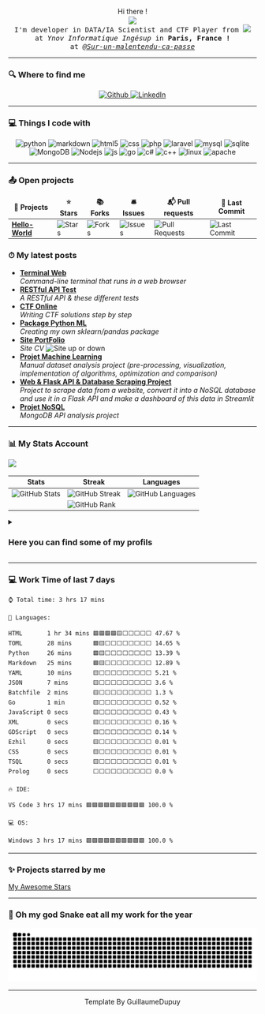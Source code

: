 <p align="center">Hi there ! <br> 
  <samp>
    <img  align="center" src="https://readme-typing-svg.herokuapp.com/?lines=👋%20I%27m%20Guillaume,;Welcome+To%20My%20Github%20Profile.&font=Fira%20Code&center=true&width=380&height=50" 
       style="max-width: 100%;">
    <br>I'm developer in DATA/IA Scientist and CTF Player from <img src="https://cdn-icons-png.flaticon.com/512/197/197560.png" width="13"/>
    <br>at <em>Ynov Informatique Ingésup</em> in <b>Paris, France !</b>
    <br>at <a href="https://github.com/Sur-un-malentendu-ca-passe"><em>@Sur-un-malentendu-ca-passe</em></a>
  </samp>
</p>

<hr>

<h3>🔍 Where to find me</h3>

<p align="center">
  <a href="https://github.com/GuillaumeDupuy" target="_blank">
    <img alt="Github" src="https://img.shields.io/badge/GitHub-%2312100E.svg?&style=for-the-badge&logo=Github&logoColor=white" />
  </a> 
  <a href="https://www.linkedin.com/in/guillaume-dupuy/" target="_blank">
    <img alt="LinkedIn" src="https://img.shields.io/badge/linkedin-%230077B5.svg?&style=for-the-badge&logo=linkedin&logoColor=white" />
  </a>
</p>

<hr>

<h3>💻 Things I code with</h3>

<p align="center">
  <img alt="python" src="https://img.shields.io/badge/python-3670A0?style=for-the-badge&logo=python&logoColor=ffdd54" />
  <img alt="markdown" src="https://img.shields.io/badge/markdown-%23000000.svg?style=for-the-badge&logo=markdown&logoColor=white" />
  <img alt="html5" src="https://img.shields.io/badge/HTML5-E34F26?style=for-the-badge&logo=html5&logoColor=white" />
  <img alt="css" src="https://img.shields.io/badge/CSS-239120?&style=for-the-badge&logo=css3&logoColor=white" />
  <img alt="php" src="https://img.shields.io/badge/PHP-777BB4?style=for-the-badge&logo=php&logoColor=white" />
  <img alt="laravel" src="https://img.shields.io/badge/Laravel-FF2D20?style=for-the-badge&logo=laravel&logoColor=white" />
  <img alt="mysql" src="https://img.shields.io/badge/MySQL-00000F?style=for-the-badge&logo=mysql&logoColor=white" />
  <img alt="sqlite" src="https://img.shields.io/badge/SQLite-07405E?style=for-the-badge&logo=sqlite&logoColor=white" />
  <img alt="MongoDB" src="https://img.shields.io/badge/MongoDB-4EA94B?style=for-the-badge&logo=mongodb&logoColor=white" />
  <img alt="Nodejs" src="https://img.shields.io/badge/Node.js-43853D?style=for-the-badge&logo=node.js&logoColor=white" />
  <img alt="js" src="https://img.shields.io/badge/JavaScript-F7DF1E?style=for-the-badge&logo=javascript&logoColor=black" />
  <img alt="go" src="https://img.shields.io/badge/go-%2300ADD8.svg?style=for-the-badge&logo=go&logoColor=white"/>
  <img alt="c#" src="https://img.shields.io/badge/C%23-239120?style=for-the-badge&logo=c-sharp&logoColor=white" />
  <img alt="c++" src="https://img.shields.io/badge/C%2B%2B-00599C?style=for-the-badge&logo=c%2B%2B&logoColor=white" />
  <img alt="linux" src="https://img.shields.io/badge/Linux-FCC624?style=for-the-badge&logo=linux&logoColor=black"/>
  <img alt="apache" src="https://img.shields.io/badge/apache-%23D42029.svg?style=for-the-badge&logo=apache&logoColor=white"/>
</p>

<hr>

<h3>📤 Open projects</h3>

<table>
  <thead align="center">
    <tr>
      <td><b>📂 Projects</b></td>
      <td><b>⭐ Stars</b></td>
      <td><b>📚 Forks</b></td>
      <td><b>🛎 Issues</b></td>
      <td><b>📬 Pull requests</b></td>
      <td><b>🔨 Last Commit</b></td>
    </tr>
  </thead>
  <tbody>
    <tr>
      <td><a href="https://github.com/tot0p/Hello-World"><b>Hello-World</b></a></td>
      <td><img alt="Stars" src="https://img.shields.io/github/stars/tot0p/Hello-World.svg"/></td>
      <td><img alt="Forks" src="https://img.shields.io/github/forks/tot0p/Hello-World.svg"/></td>
      <td><img alt="Issues" src="https://img.shields.io/github/issues/tot0p/Hello-World.svg"/></td>
      <td><img alt="Pull Requests" src="https://img.shields.io/github/issues-pr/tot0p/Hello-World.svg"/></td>
      <td><img alt="Last Commit" src="https://img.shields.io/github/last-commit/tot0p/Hello-World.svg"></img> </td>
    </tr>
  </tbody>
</table>

<h3>⏱ My latest posts</h3>
<ul>
  <li><a href="https://github.com/GuillaumeDupuy/Terminal-Web"><b>Terminal Web</b></a><br/><i>Command-line terminal that runs in a web browser</i></li>
  <li><a href="https://github.com/GuillaumeDupuy/restfulapi-with-tests"><b>RESTful API Test</b></a><br/><i>A RESTful API & these different tests</i></li>
  <li><a href="https://github.com/GuillaumeDupuy/CTF"><b>CTF Online</b></a><br/><i>Writing CTF solutions step by step</i></li>
  <li><a href="https://github.com/FeitanSama/mlutils"><b>Package Python ML</b></a><br/><i>Creating my own sklearn/pandas package</i></li>
  <li><a href="https://guillaumedupuy.fr/"><b>Site PortFolio</b></a><br/><i>Site CV </i><img alt="Site up or down" src="https://img.shields.io/website-up-down-green-red/http/guillaumedupuy.fr.svg"/></li>
  <li><a href="https://github.com/GuillaumeDupuy/Machine-Learning"><b>Projet Machine Learning</b></a><br/><i>Manual dataset analysis project (pre-processing, visualization, implementation of algorithms, optimization and comparison)</i></li>
  <li><a href="https://github.com/GuillaumeDupuy/Scraping_Python"><b>Web & Flask API & Database Scraping Project</b></a><br/><i>Project to scrape data from a website, convert it into a NoSQL database and use it in a Flask API and make a dashboard of this data in Streamlit</i></li>
  <li><a href="https://github.com/GuillaumeDupuy/Projet_NoSQL"><b>Projet NoSQL</b></a><br/><i>MongoDB API analysis project</i></li>
</ul>

<hr>

<h3>📊 My Stats Account</h3>

![](https://activity-graph.herokuapp.com/graph?username=guillaumedupuy&theme=react-dark)


|Stats |Streak |Languages
|---|---|---|
|![GitHub Stats](https://github-readme-stats.vercel.app/api?username=GuillaumeDupuy&theme=bear&count_private=true&card_width=8&include_all_commits=true&show_icons=true&hide=Issues)|![GitHub Streak](https://github-readme-streak-stats.herokuapp.com/?user=GuillaumeDupuy&theme=bear&hide_border=true)|![GitHub Languages](https://github-readme-stats.vercel.app/api/top-langs/?username=GuillaumeDupuy&theme=bear&hide_border=true&layout=compact&langs_count=10&hide=Jupyter%20Notebook)
||![GitHub Rank](https://github-profile-trophy.vercel.app/?username=GuillaumeDupuy&theme=dracula&title=Commits,Repositories,Followers,MultiLanguage,PullRequest,Stars)

<details>
  <summary><h3>Here you can find some of my profils</h3></summary>
  <a href="https://www.hackerrank.com/GuillaumeDupuy"><img align="left" alt="HackerRank" width="40px" src="https://upload.wikimedia.org/wikipedia/commons/6/65/HackerRank_logo.png" style="max-width: 100%;"></a>
  <a href="https://ctflearn.com/user/Varius93"><img align="left" alt="CTFlearn" width="90px" src="https://deskel.github.io/assets/images/ctflearn/logo.png" style="max-width: 100%;"></a>
  <a href="https://www.42ctf.org/en/scoreboard/?page=3"><img align="left" alt="42CTF" width="40px" src="img/42ctf_logo.png" style="max-width: 100%;"></a>
  <a href="https://www.root-me.org/Varius-719910?lang=fr#0d377b7ef72617e4dfeae258abfcf389"><img align="left" alt="RootMe" width="40px" src="img/rootme.svg" style="max-width: 100%;"></a>
  <a href="https://www.codingame.com/profile/d14c23439c339700804998724f41533d2814925"><img align="left" alt="Codingame" width="180px" src="img/codingame-logo.png" style="max-width: 100%;"></a>
  <br><br>
</details>

<hr>

<h3>💻 Work Time of last 7 days</h3>

<!--WAKATIME-->
```text
⌚ Total time: 3 hrs 17 mins

💬 Languages:

HTML       1 hr 34 mins 🟩🟩🟩🟩🟨⬜⬜⬜⬜⬜ 47.67 %
TOML       28 mins      🟩🟨⬜⬜⬜⬜⬜⬜⬜⬜ 14.65 %
Python     26 mins      🟩🟨⬜⬜⬜⬜⬜⬜⬜⬜ 13.39 %
Markdown   25 mins      🟩🟨⬜⬜⬜⬜⬜⬜⬜⬜ 12.89 %
YAML       10 mins      🟨⬜⬜⬜⬜⬜⬜⬜⬜⬜ 5.21 %
JSON       7 mins       🟨⬜⬜⬜⬜⬜⬜⬜⬜⬜ 3.6 %
Batchfile  2 mins       🟨⬜⬜⬜⬜⬜⬜⬜⬜⬜ 1.3 %
Go         1 min        🟨⬜⬜⬜⬜⬜⬜⬜⬜⬜ 0.52 %
JavaScript 0 secs       🟨⬜⬜⬜⬜⬜⬜⬜⬜⬜ 0.43 %
XML        0 secs       🟨⬜⬜⬜⬜⬜⬜⬜⬜⬜ 0.16 %
GDScript   0 secs       🟨⬜⬜⬜⬜⬜⬜⬜⬜⬜ 0.14 %
Ezhil      0 secs       🟨⬜⬜⬜⬜⬜⬜⬜⬜⬜ 0.01 %
CSS        0 secs       🟨⬜⬜⬜⬜⬜⬜⬜⬜⬜ 0.01 %
TSQL       0 secs       🟨⬜⬜⬜⬜⬜⬜⬜⬜⬜ 0.01 %
Prolog     0 secs       ⬜⬜⬜⬜⬜⬜⬜⬜⬜⬜ 0.0 %

🔥 IDE:

VS Code 3 hrs 17 mins 🟩🟩🟩🟩🟩🟩🟩🟩🟩🟩 100.0 %

💻 OS:

Windows 3 hrs 17 mins 🟩🟩🟩🟩🟩🟩🟩🟩🟩🟩 100.0 %
```
<!--/WAKATIME-->

<hr>

<h3>✨ Projects starred by me</h3>

[My Awesome Stars](https://guillaumedupuy.github.io/my-awesome-stars/)

<hr>

<h3>🐍 Oh my god Snake eat all my work for the year</h3>

<picture>
  <source media="(prefers-color-scheme: dark)" srcset="https://raw.githubusercontent.com/GuillaumeDupuy/GuillaumeDupuy/output/github-contribution-grid-snake-dark.svg">
  <source media="(prefers-color-scheme: light)" srcset="https://raw.githubusercontent.com/GuillaumeDupuy/GuillaumeDupuy/output/github-contribution-grid-snake.svg">
  <img alt="github contribution grid snake animation" src="https://raw.githubusercontent.com/GuillaumeDupuy/GuillaumeDupuy/output/github-contribution-grid-snake.svg">
</picture>

<hr>

<p align="center">Template By GuillaumeDupuy</p>
